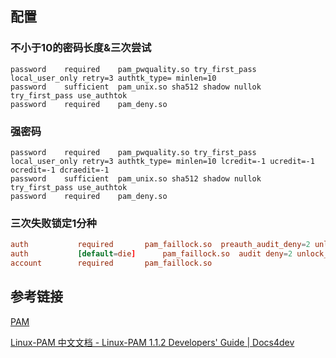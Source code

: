## 配置
### 不小于10的密码长度&三次尝试
```
password    required    pam_pwquality.so try_first_pass local_user_only retry=3 authtk_type= minlen=10
password    sufficient  pam_unix.so sha512 shadow nullok try_first_pass use_authtok
password    required    pam_deny.so
```

### 强密码
```
password    required    pam_pwquality.so try_first_pass local_user_only retry=3 authtk_type= minlen=10 lcredit=-1 ucredit=-1 ocredit=-1 dcraedit=-1
password    sufficient  pam_unix.so sha512 shadow nullok try_first_pass use_authtok
password    required    pam_deny.so
```


### 三次失败锁定1分种
```conf
auth           required       pam_faillock.so  preauth_audit_deny=2 unlock_time=60
auth           [default=die]      pam_faillock.so  audit deny=2 unlock_time=60
account        required       pam_faillock.so
```
## 参考链接
[PAM](PAM.md)

[Linux-PAM 中文文档 - Linux-PAM 1.1.2 Developers' Guide | Docs4dev](https://www.docs4dev.com/docs/zh/linux-pam/1.1.2/reference/)